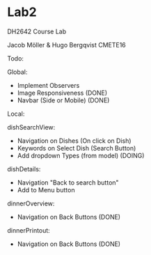 # Lab2
DH2642  Course Lab

Jacob Möller & Hugo Bergqvist 
CMETE16


Todo:

Global:
- Implement Observers
- Image Responsiveness  (DONE)
- Navbar (Side or Mobile)   (DONE)

Local:

dishSearchView:
- Navigation on Dishes (On click on Dish)
- Keywords on Select Dish (Search Button)
- Add dropdown Types (from model) (DOING)

dishDetails:
- Navigation "Back to search button"
- Add to Menu button

dinnerOverview:
- Navigation on Back Buttons    (DONE)

dinnerPrintout:
- Navigation on Back Buttons    (DONE)





